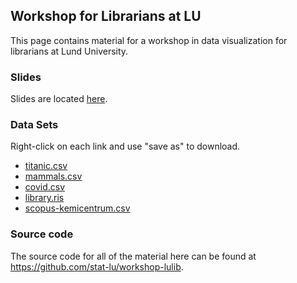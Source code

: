 ## Workshop for Librarians at LU

This page contains material for a workshop in data visualization for librarians
at Lund University.

### Slides

Slides are located [here](/slides/).

### Data Sets

Right-click on each link and use "save as" to download.

- [titanic.csv](https://raw.githubusercontent.com/stat-lu/workshop-lulib/main/data/titanic.csv)
- [mammals.csv](https://raw.githubusercontent.com/stat-lu/workshop-lulib/main/data/mammals.csv)
- [covid.csv](https://raw.githubusercontent.com/stat-lu/workshop-lulib/main/data/covid.csv)
- [library.ris](https://raw.githubusercontent.com/stat-lu/workshop-lulib/main/data/library.ris)
- [scopus-kemicentrum.csv](https://raw.githubusercontent.com/stat-lu/workshop-lulib/main/data/scopus-kemicentrum.csv)

### Source code

The source code for all of the material here can be found at
<https://github.com/stat-lu/workshop-lulib>.
